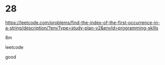 # 28

https://leetcode.com/problems/find-the-index-of-the-first-occurrence-in-a-string/description/?envType=study-plan-v2&envId=programming-skills

8m

leetcode

good
